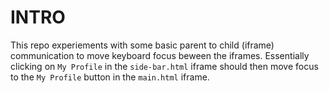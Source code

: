 # INTRO
This repo experiements with some basic parent to child (iframe) communication to move keyboard focus beween the iframes. Essentially clicking on `My Profile` in the `side-bar.html` iframe should then move focus to the `My Profile` button in the `main.html` iframe.